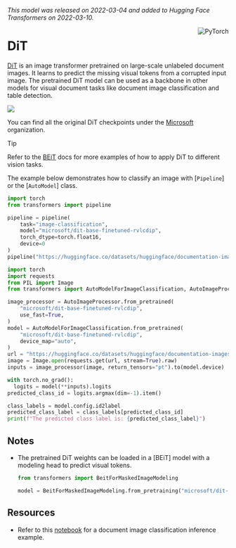 <!--Copyright 2022 The HuggingFace Team. All rights reserved.

Licensed under the Apache License, Version 2.0 (the "License"); you may not use this file except in compliance with
the License. You may obtain a copy of the License at

http://www.apache.org/licenses/LICENSE-2.0

Unless required by applicable law or agreed to in writing, software distributed under the License is distributed on
an "AS IS" BASIS, WITHOUT WARRANTIES OR CONDITIONS OF ANY KIND, either express or implied. See the License for the
specific language governing permissions and limitations under the License.

⚠️ Note that this file is in Markdown but contain specific syntax for our doc-builder (similar to MDX) that may not be
rendered properly in your Markdown viewer.

-->
*This model was released on 2022-03-04 and added to Hugging Face Transformers on 2022-03-10.*
<div style="float: right;">
    <div class="flex flex-wrap space-x-1">
        <img alt="PyTorch" src="https://img.shields.io/badge/PyTorch-DE3412?style=flat&logo=pytorch&logoColor=white">
    </div>
</div>

# DiT

[DiT](https://huggingface.co/papers/2203.02378) is an image transformer pretrained on large-scale unlabeled document images. It learns to predict the missing visual tokens from a corrupted input image. The pretrained DiT model can be used as a backbone in other models for visual document tasks like document image classification and table detection.

<img src="https://huggingface.co/datasets/huggingface/documentation-images/resolve/main/dit_architecture.jpg"/>

You can find all the original DiT checkpoints under the [Microsoft](https://huggingface.co/microsoft?search_models=dit) organization.

> [!TIP]
> Refer to the [BEiT](./beit) docs for more examples of how to apply DiT to different vision tasks.

The example below demonstrates how to classify an image with [`Pipeline`] or the [`AutoModel`] class.

<hfoptions id="usage">
<hfoption id="Pipeline">

```py
import torch
from transformers import pipeline

pipeline = pipeline(
    task="image-classification",
    model="microsoft/dit-base-finetuned-rvlcdip",
    torch_dtype=torch.float16,
    device=0
)
pipeline("https://huggingface.co/datasets/huggingface/documentation-images/resolve/main/transformers/model_doc/dit-example.jpg")
```

</hfoption>
<hfoption id="AutoModel">

```py
import torch
import requests
from PIL import Image
from transformers import AutoModelForImageClassification, AutoImageProcessor

image_processor = AutoImageProcessor.from_pretrained(
    "microsoft/dit-base-finetuned-rvlcdip",
    use_fast=True,
)
model = AutoModelForImageClassification.from_pretrained(
    "microsoft/dit-base-finetuned-rvlcdip",
    device_map="auto",
)
url = "https://huggingface.co/datasets/huggingface/documentation-images/resolve/main/transformers/model_doc/dit-example.jpg"
image = Image.open(requests.get(url, stream=True).raw)
inputs = image_processor(image, return_tensors="pt").to(model.device)

with torch.no_grad():
  logits = model(**inputs).logits
predicted_class_id = logits.argmax(dim=-1).item()

class_labels = model.config.id2label
predicted_class_label = class_labels[predicted_class_id]
print(f"The predicted class label is: {predicted_class_label}")
```

</hfoption>
</hfoptions>

## Notes

- The pretrained DiT weights can be loaded in a [BEiT] model with a modeling head to predict visual tokens.
   ```py
   from transformers import BeitForMaskedImageModeling

   model = BeitForMaskedImageModeling.from_pretraining("microsoft/dit-base")
   ```

## Resources

- Refer to this [notebook](https://github.com/NielsRogge/Transformers-Tutorials/blob/master/DiT/Inference_with_DiT_(Document_Image_Transformer)_for_document_image_classification.ipynb) for a document image classification inference example.
